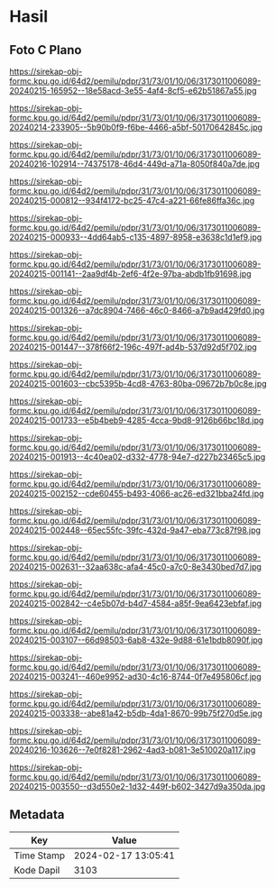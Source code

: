 # Hasil

## Foto C Plano

https://sirekap-obj-formc.kpu.go.id/64d2/pemilu/pdpr/31/73/01/10/06/3173011006089-20240215-165952--18e58acd-3e55-4af4-8cf5-e62b51867a55.jpg

https://sirekap-obj-formc.kpu.go.id/64d2/pemilu/pdpr/31/73/01/10/06/3173011006089-20240214-233905--5b90b0f9-f6be-4466-a5bf-50170642845c.jpg

https://sirekap-obj-formc.kpu.go.id/64d2/pemilu/pdpr/31/73/01/10/06/3173011006089-20240216-102914--74375178-46d4-449d-a71a-8050f840a7de.jpg

https://sirekap-obj-formc.kpu.go.id/64d2/pemilu/pdpr/31/73/01/10/06/3173011006089-20240215-000812--934f4172-bc25-47c4-a221-66fe86ffa36c.jpg

https://sirekap-obj-formc.kpu.go.id/64d2/pemilu/pdpr/31/73/01/10/06/3173011006089-20240215-000933--4dd64ab5-c135-4897-8958-e3638c1d1ef9.jpg

https://sirekap-obj-formc.kpu.go.id/64d2/pemilu/pdpr/31/73/01/10/06/3173011006089-20240215-001141--2aa9df4b-2ef6-4f2e-97ba-abdb1fb91698.jpg

https://sirekap-obj-formc.kpu.go.id/64d2/pemilu/pdpr/31/73/01/10/06/3173011006089-20240215-001326--a7dc8904-7466-46c0-8466-a7b9ad429fd0.jpg

https://sirekap-obj-formc.kpu.go.id/64d2/pemilu/pdpr/31/73/01/10/06/3173011006089-20240215-001447--378f66f2-196c-497f-ad4b-537d92d5f702.jpg

https://sirekap-obj-formc.kpu.go.id/64d2/pemilu/pdpr/31/73/01/10/06/3173011006089-20240215-001603--cbc5395b-4cd8-4763-80ba-09672b7b0c8e.jpg

https://sirekap-obj-formc.kpu.go.id/64d2/pemilu/pdpr/31/73/01/10/06/3173011006089-20240215-001733--e5b4beb9-4285-4cca-9bd8-9126b66bc18d.jpg

https://sirekap-obj-formc.kpu.go.id/64d2/pemilu/pdpr/31/73/01/10/06/3173011006089-20240215-001913--4c40ea02-d332-4778-94e7-d227b23465c5.jpg

https://sirekap-obj-formc.kpu.go.id/64d2/pemilu/pdpr/31/73/01/10/06/3173011006089-20240215-002152--cde60455-b493-4066-ac26-ed321bba24fd.jpg

https://sirekap-obj-formc.kpu.go.id/64d2/pemilu/pdpr/31/73/01/10/06/3173011006089-20240215-002448--65ec55fc-39fc-432d-9a47-eba773c87f98.jpg

https://sirekap-obj-formc.kpu.go.id/64d2/pemilu/pdpr/31/73/01/10/06/3173011006089-20240215-002631--32aa638c-afa4-45c0-a7c0-8e3430bed7d7.jpg

https://sirekap-obj-formc.kpu.go.id/64d2/pemilu/pdpr/31/73/01/10/06/3173011006089-20240215-002842--c4e5b07d-b4d7-4584-a85f-9ea6423ebfaf.jpg

https://sirekap-obj-formc.kpu.go.id/64d2/pemilu/pdpr/31/73/01/10/06/3173011006089-20240215-003107--66d98503-6ab8-432e-9d88-61e1bdb8090f.jpg

https://sirekap-obj-formc.kpu.go.id/64d2/pemilu/pdpr/31/73/01/10/06/3173011006089-20240215-003241--460e9952-ad30-4c16-8744-0f7e495806cf.jpg

https://sirekap-obj-formc.kpu.go.id/64d2/pemilu/pdpr/31/73/01/10/06/3173011006089-20240215-003338--abe81a42-b5db-4da1-8670-99b75f270d5e.jpg

https://sirekap-obj-formc.kpu.go.id/64d2/pemilu/pdpr/31/73/01/10/06/3173011006089-20240216-103626--7e0f8281-2962-4ad3-b081-3e510020a117.jpg

https://sirekap-obj-formc.kpu.go.id/64d2/pemilu/pdpr/31/73/01/10/06/3173011006089-20240215-003550--d3d550e2-1d32-449f-b602-3427d9a350da.jpg


## Metadata

| Key        | Value               |
| ---------- | ------------------- |
| Time Stamp | 2024-02-17 13:05:41 |
| Kode Dapil | 3103                |



